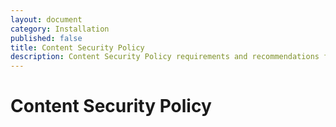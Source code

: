 ```yaml
---
layout: document
category: Installation
published: false
title: Content Security Policy
description: Content Security Policy requirements and recommendations for Textpattern CMS.
---
```


# Content Security Policy
